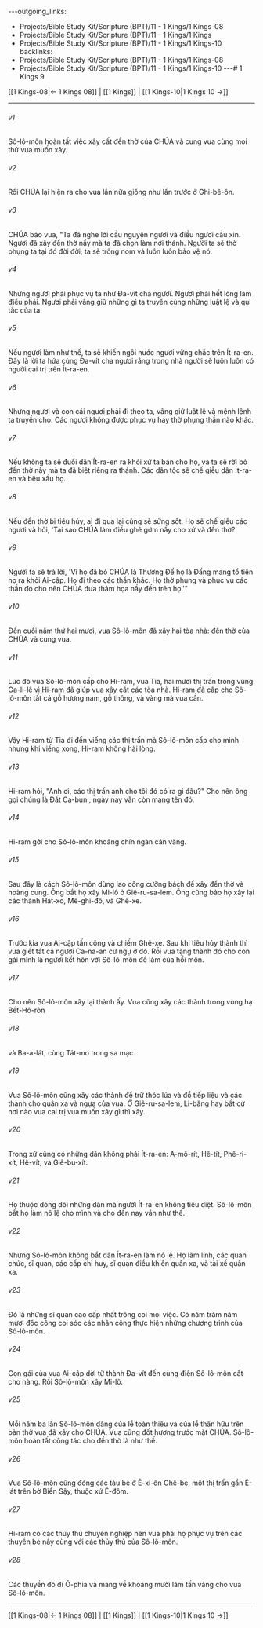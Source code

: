 ---outgoing_links:
  - Projects/Bible Study Kit/Scripture (BPT)/11 - 1 Kings/1 Kings-08
  - Projects/Bible Study Kit/Scripture (BPT)/11 - 1 Kings/1 Kings
  - Projects/Bible Study Kit/Scripture (BPT)/11 - 1 Kings/1 Kings-10
backlinks:
  - Projects/Bible Study Kit/Scripture (BPT)/11 - 1 Kings/1 Kings-08
  - Projects/Bible Study Kit/Scripture (BPT)/11 - 1 Kings/1 Kings-10
---# 1 Kings 9

[[1 Kings-08|← 1 Kings 08]] | [[1 Kings]] | [[1 Kings-10|1 Kings 10 →]]
***



###### v1 
Sô-lô-môn hoàn tất việc xây cất đền thờ của CHÚA và cung vua cùng mọi thứ vua muốn xây. 

###### v2 
Rồi CHÚA lại hiện ra cho vua lần nữa giống như lần trước ở Ghi-bê-ôn. 

###### v3 
CHÚA bảo vua, "Ta đã nghe lời cầu nguyện ngươi và điều ngươi cầu xin. Ngươi đã xây đền thờ nầy mà ta đã chọn làm nơi thánh. Người ta sẽ thờ phụng ta tại đó đời đời; ta sẽ trông nom và luôn luôn bảo vệ nó. 

###### v4 
Nhưng ngươi phải phục vụ ta như Đa-vít cha ngươi. Ngươi phải hết lòng làm điều phải. Ngươi phải vâng giữ những gì ta truyền cùng những luật lệ và qui tắc của ta. 

###### v5 
Nếu ngươi làm như thế, ta sẽ khiến ngôi nước ngươi vững chắc trên Ít-ra-en. Đây là lời ta hứa cùng Đa-vít cha ngươi rằng trong nhà người sẽ luôn luôn có người cai trị trên Ít-ra-en. 

###### v6 
Nhưng ngươi và con cái ngươi phải đi theo ta, vâng giữ luật lệ và mệnh lệnh ta truyền cho. Các ngươi không được phục vụ hay thờ phụng thần nào khác. 

###### v7 
Nếu không ta sẽ đuổi dân Ít-ra-en ra khỏi xứ ta ban cho họ, và ta sẽ rời bỏ đền thờ nầy mà ta đã biệt riêng ra thánh. Các dân tộc sẽ chế giễu dân Ít-ra-en và bêu xấu họ. 

###### v8 
Nếu đền thờ bị tiêu hủy, ai đi qua lại cũng sẽ sửng sốt. Họ sẽ chế giễu các ngươi và hỏi, 'Tại sao CHÚA làm điều ghê gớm nầy cho xứ và đền thờ?' 

###### v9 
Người ta sẽ trả lời, 'Vì họ đã bỏ CHÚA là Thượng Đế họ là Đấng mang tổ tiên họ ra khỏi Ai-cập. Họ đi theo các thần khác. Họ thờ phụng và phục vụ các thần đó cho nên CHÚA đưa thảm họa nầy đến trên họ.'" 

###### v10 
Đến cuối năm thứ hai mươi, vua Sô-lô-môn đã xây hai tòa nhà: đền thờ của CHÚA và cung vua. 

###### v11 
Lúc đó vua Sô-lô-môn cấp cho Hi-ram, vua Tia, hai mươi thị trấn trong vùng Ga-li-lê vì Hi-ram đã giúp vua xây cất các tòa nhà. Hi-ram đã cấp cho Sô-lô-môn tất cả gỗ hương nam, gỗ thông, và vàng mà vua cần. 

###### v12 
Vậy Hi-ram từ Tia đi đến viếng các thị trấn mà Sô-lô-môn cấp cho mình nhưng khi viếng xong, Hi-ram không hài lòng. 

###### v13 
Hi-ram hỏi, "Anh ơi, các thị trấn anh cho tôi đó có ra gì đâu?" Cho nên ông gọi chúng là Đất Ca-bun , ngày nay vẫn còn mang tên đó. 

###### v14 
Hi-ram gởi cho Sô-lô-môn khoảng chín ngàn cân vàng. 

###### v15 
Sau đây là cách Sô-lô-môn dùng lao công cưỡng bách để xây đền thờ và hoàng cung. Ông bắt họ xây Mi-lô ở Giê-ru-sa-lem. Ông cũng bảo họ xây lại các thành Hát-xo, Mê-ghi-đô, và Ghê-xe. 

###### v16 
Trước kia vua Ai-cập tấn công và chiếm Ghê-xe. Sau khi tiêu hủy thành thì vua giết tất cả người Ca-na-an cư ngụ ở đó. Rồi vua tặng thành đó cho con gái mình là người kết hôn với Sô-lô-môn để làm của hồi môn. 

###### v17 
Cho nên Sô-lô-môn xây lại thành ấy. Vua cũng xây các thành trong vùng hạ Bết-Hô-rôn 

###### v18 
và Ba-a-lát, cùng Tát-mo trong sa mạc. 

###### v19 
Vua Sô-lô-môn cũng xây các thành để trữ thóc lúa và đồ tiếp liệu và các thành cho quân xa và ngựa của vua. Ở Giê-ru-sa-lem, Li-băng hay bất cứ nơi nào vua cai trị vua muốn xây gì thì xây. 

###### v20 
Trong xứ cũng có những dân không phải Ít-ra-en: A-mô-rít, Hê-tít, Phê-ri-xít, Hê-vít, và Giê-bu-xít. 

###### v21 
Họ thuộc dòng dõi những dân mà người Ít-ra-en không tiêu diệt. Sô-lô-môn bắt họ làm nô lệ cho mình và cho đến nay vẫn như thế. 

###### v22 
Nhưng Sô-lô-môn không bắt dân Ít-ra-en làm nô lệ. Họ làm lính, các quan chức, sĩ quan, các cấp chỉ huy, sĩ quan điều khiển quân xa, và tài xế quân xa. 

###### v23 
Đó là những sĩ quan cao cấp nhất trông coi mọi việc. Có năm trăm năm mươi đốc công coi sóc các nhân công thực hiện những chương trình của Sô-lô-môn. 

###### v24 
Con gái của vua Ai-cập dời từ thành Đa-vít đến cung điện Sô-lô-môn cất cho nàng. Rồi Sô-lô-môn xây Mi-lô. 

###### v25 
Mỗi năm ba lần Sô-lô-môn dâng của lễ toàn thiêu và của lễ thân hữu trên bàn thờ vua đã xây cho CHÚA. Vua cũng đốt hương trước mặt CHÚA. Sô-lô-môn hoàn tất công tác cho đền thờ là như thế. 

###### v26 
Vua Sô-lô-môn cũng đóng các tàu bè ở Ê-xi-ôn Ghê-be, một thị trấn gần Ê-lát trên bờ Biển Sậy, thuộc xứ Ê-đôm. 

###### v27 
Hi-ram có các thủy thủ chuyên nghiệp nên vua phái họ phục vụ trên các thuyền bè nầy cùng với các thủy thủ của Sô-lô-môn. 

###### v28 
Các thuyền đó đi Ô-phia và mang về khoảng mười lăm tấn vàng cho vua Sô-lô-môn.

***
[[1 Kings-08|← 1 Kings 08]] | [[1 Kings]] | [[1 Kings-10|1 Kings 10 →]]
